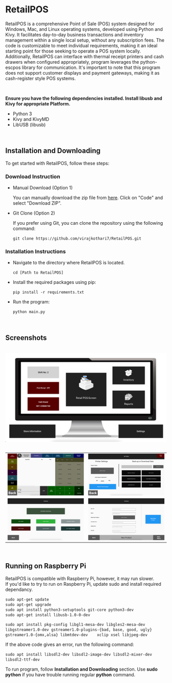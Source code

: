 # RetailPOS

RetailPOS is a comprehensive Point of Sale (POS) system designed for Windows, Mac, and Linux operating systems, developed using Python and Kivy. It facilitates day-to-day business transactions and inventory management within a single local setup, without any subscription fees. The code is customizable to meet individual requirements, making it an ideal starting point for those seeking to operate a POS system locally. Additionally, RetailPOS can interface with thermal receipt printers and cash drawers when configured appropriately, program leverages the python-escpos library for communication. It's important to note that this program does not support customer displays and payment gateways, making it as cash-register style POS systems.

<br>

**Ensure you have the following dependencies installed. Install libusb and Kivy for appropriate Platform.**

  - Python 3
  - Kivy and KivyMD
  - LibUSB (libusb)
    
<br>

## Installation and Downloading

To get started with RetailPOS, follow these steps:


### Download Instruction

- Manual Download (Option 1)
  
  You can manually download the zip file from [here](https://github.com/virajkothari7/RetailPOS/archive/refs/heads/main.zip).
  Click on "Code" and select "Download ZIP".

- Git Clone (Option 2)
  
  If you prefer using Git, you can clone the repository using the following command:

      git clone https://github.com/virajkothari7/RetailPOS.git

### Installation Instructions
- Navigate to the directory where RetailPOS is located.  

      cd [Path to RetailPOS]

- Install the required packages using pip:

      pip install -r requirements.txt

- Run the program:

      python main.py

<br>

## Screenshots
<br>
<table>
  <tr>
    <img src=https://github.com/virajkothari7/RetailPOS/blob/main/screenShots/Screenshot2.png />
  </tr>
  <br>
  <tr>
    <td><img src=https://github.com/virajkothari7/RetailPOS/blob/main/screenShots/Screenshot1.png /></td>
    <td><img src=https://github.com/virajkothari7/RetailPOS/blob/main/screenShots/Screenshot10.png /></td>
  </tr>
  <br>
  <tr>
    <td><img src=https://github.com/virajkothari7/RetailPOS/blob/main/screenShots/Screenshot3.png /></td>
    <td><img src=https://github.com/virajkothari7/RetailPOS/blob/main/screenShots/Screenshot4.png /></td>
  </tr>
</table>
<br> 

## Running on Raspberry Pi

  RetailPOS is compatible with Raspberry Pi, however, it may run slower.  
  If you'd like to try to run on Raspberry Pi, update sudo and install required dependancy.
  
  ```
  sudo apt-get update
  sudo apt-get upgrade
  sudo apt install python3-setuptools git-core python3-dev
  sudo apt-get install libusb-1.0-0-dev
  ```
  
    sudo apt install pkg-config libgl1-mesa-dev libgles2-mesa-dev	libgstreamer1.0-dev	gstreamer1.0-plugins-{bad, base, good, ugly}	gstreamer1.0-{omx,alsa} libmtdev-dev	xclip xsel libjpeg-dev
  
   If the above code gives an error, run the following command:
          
    sudo apt install libsdl2-dev libsdl2-image-dev libsdl2-mixer-dev libsdl2-ttf-dev
  
  To run program, follow **Installation and Downloading** section.
  Use **sudo python** if you have trouble running regular **python** command.

    
    
  
     

